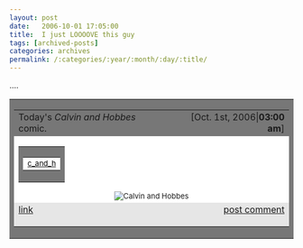 ```yaml
---
layout: post
date:	2006-10-01 17:05:00
title:  I just LOOOOVE this guy
tags: [archived-posts]
categories: archives
permalink: /:categories/:year/:month/:day/:title/
---
```

....<TABLE class=entrybox cellSpacing=0 cellPadding=2 width=600 summary="" border=0><TBODY><TR align=left><TD align=middle bgColor=#777777><TABLE cellSpacing=0 cellPadding=5 width="100%" summary="" border=0><TBODY><TR align=left><TD class=caption>Today's <EM>Calvin and Hobbes</EM> comic.</TD><TD class=index align=right>[Oct. 1st, 2006|<B>03:00 am</B>]</TD></TR><TR align=left><TD bgColor=#ffffff colSpan=2><TABLE cellSpacing=0 cellPadding=1 align=right summary="" border=0><TBODY><TR align=left><TD bgColor=#777777><TABLE cellSpacing=0 cellPadding=2 align=center summary="" border=0><TBODY><TR align=left><TD align=middle bgColor=#ffffff><A class=index href="http://c-and-h.livejournal.com/"><FONT color=#000000 size=2>c_and_h</FONT></A></TD></TR></TBODY></TABLE></TD></TR></TBODY></TABLE><DIV align=center><FONT size=2><IMG alt="Calvin and Hobbes" src="http://images.ucomics.com/comics/ch/1995/ch951001.gif"></FONT></DIV></TD></TR><TR bgColor=#e6e6e6><TD class=comments vAlign=top align=left><A href="http://c-and-h.livejournal.com/115039.html">link</A></TD><TD class=comments align=right><A href="http://c-and-h.livejournal.com/115039.html?mode=reply">post comment</A>
</TD></TR></TBODY></TABLE></TD></TR></TBODY></TABLE>
